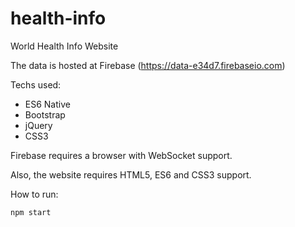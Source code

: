 # health-info
World Health Info Website

The data is hosted at Firebase (https://data-e34d7.firebaseio.com)

Techs used:

- ES6 Native
- Bootstrap
- jQuery
- CSS3

Firebase requires a browser with WebSocket support.

Also, the website requires HTML5, ES6 and CSS3 support.

How to run:

`npm start`
